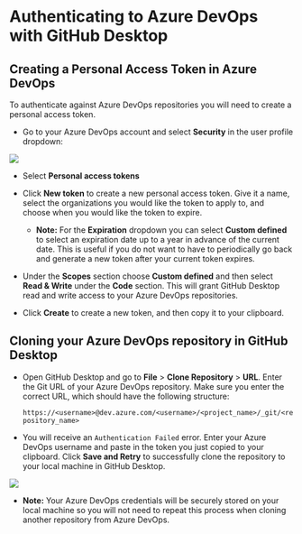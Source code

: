 # Authenticating to Azure DevOps with GitHub Desktop

## Creating a Personal Access Token in Azure DevOps

To authenticate against Azure DevOps repositories you will need to create a personal access token.

- Go to your Azure DevOps account and select **Security** in the user profile dropdown:

![](https://user-images.githubusercontent.com/4404199/29400833-79755fe0-8337-11e7-8cfb-1d346a6801b4.png)

- Select **Personal access tokens** 

- Click **New token** to create a new personal access token. Give it a name, select the organizations you would like the token to apply to, and choose when you would like the token to expire.

    - **Note:** For the **Expiration** dropdown you can select **Custom defined** to select an expiration date up to a year in advance of the         current date. This is useful if you do not want to have to periodically go back and generate a new token after your current token         expires.

 - Under the **Scopes** section choose **Custom defined** and then select **Read & Write** under the **Code** section. This will grant GitHub Desktop read and write access to your Azure DevOps repositories.

- Click **Create** to create a new token, and then copy it to your clipboard.

## Cloning your Azure DevOps repository in GitHub Desktop

 - Open GitHub Desktop and go to **File** > **Clone Repository** > **URL**. Enter the Git URL of your Azure DevOps repository. Make sure you enter the correct URL, which should have the following structure:
 
      `https://<username>@dev.azure.com/<username>/<project_name>/_git/<repository_name>`
 
 - You will receive an `Authentication Failed` error. Enter your Azure DevOps username and paste in the token you just copied to your clipboard. Click **Save and Retry** to successfully clone the repository to your local machine in GitHub Desktop.
 
![](https://user-images.githubusercontent.com/4404199/29401109-8bf03536-8338-11e7-8abb-b467378b6115.png)

 - **Note:** Your Azure DevOps credentials will be securely stored on your local machine so you will not need to repeat this process when cloning another repository from Azure DevOps.

